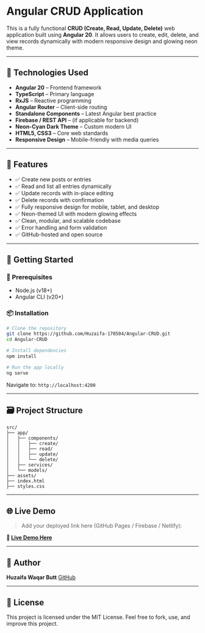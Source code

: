 
# Angular CRUD Application

This is a fully functional **CRUD (Create, Read, Update, Delete)** web application built using **Angular 20**. It allows users to create, edit, delete, and view records dynamically with modern responsive design and glowing neon theme.

---

## 🔧 Technologies Used

- **Angular 20** – Frontend framework
- **TypeScript** – Primary language
- **RxJS** – Reactive programming
- **Angular Router** – Client-side routing
- **Standalone Components** – Latest Angular best practice
- **Firebase / REST API** – (if applicable for backend)
- **Neon-Cyan Dark Theme** – Custom modern UI
- **HTML5, CSS3** – Core web standards
- **Responsive Design** – Mobile-friendly with media queries

---

## 🎯 Features

- ✅ Create new posts or entries
- ✅ Read and list all entries dynamically
- ✅ Update records with in-place editing
- ✅ Delete records with confirmation
- ✅ Fully responsive design for mobile, tablet, and desktop
- ✅ Neon-themed UI with modern glowing effects
- ✅ Clean, modular, and scalable codebase
- ✅ Error handling and form validation
- ✅ GitHub-hosted and open source

---


## 🚀 Getting Started

### 🔨 Prerequisites

- Node.js (v18+)
- Angular CLI (v20+)

### 📦 Installation

```bash
# Clone the repository
git clone https://github.com/Huzaifa-170504/Angular-CRUD.git
cd Angular-CRUD

# Install dependencies
npm install

# Run the app locally
ng serve
````

Navigate to: `http://localhost:4200`

---

## 🗃 Project Structure

```
src/
├── app/
│   ├── components/
│   │   ├── create/
│   │   ├── read/
│   │   ├── update/
│   │   └── delete/
│   ├── services/
│   └── models/
├── assets/
├── index.html
├── styles.css
```

---

## 🌐 Live Demo

> Add your deployed link here (GitHub Pages / Firebase / Netlify):

**🔗 [Live Demo Here](https://huzaifa-170504.github.io/Angular-CRUD/)**

---

## 👤 Author

**Huzaifa Waqar Butt**
[GitHub](https://github.com/Huzaifa-170504)

---

## 📄 License

This project is licensed under the MIT License.
Feel free to fork, use, and improve this project.


